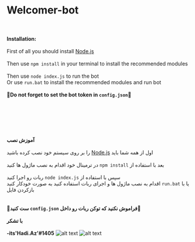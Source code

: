 # Welcomer-bot
<br><br>
**Installation:**
<br><br>
First of all you should install <a href="https://nodejs.org/en/">Node.js</a>
<br><br>
Then use `npm install` in your terminal to install the recommended modules
<br><br>
Then use `node index.js` to run the bot 
<br>
Or use `run.bat` to install the recommended modules and run bot
<br><br>
**🔴Do not forget to set the bot token in `config.json`🔴**
<br>
<br><br>
#
<br><br>
**آموزش نصب**
<br><br>
را بر روی سیستم خود نصب کرده باشید <a href="https://nodejs.org/en/">Node.js</a> اول از همه شما باید 
<br><br>
 در ترمینال خود اقدام به نصب ماژول ها کنید `npm install` بعد با استفاده از 
<br><br>
ربات رو اجرا کنید `node index.js` سپس با استفاده از
<br>
اقدام به  نصب ماژول ها و اجرای ربات استفاده کنید به صورت خودکار کنید `run.bat` یا با بازکردن فایل  
<br><br>
**🔴ست کنید `config.json` فراموش نکنید که توکن ربات رو داخل🔴**
<br><br>
**با تشکر
<br><br>
-its'Hadi.Az'#1405**
![alt text](https://raw.githubusercontent.com/hadiazt/welcomer/main/img/welcome-image.png)
![alt text](https://github.com/hadiazt/welcomer/blob/main/img/leave-image.png?raw=true)
